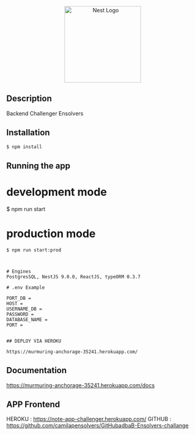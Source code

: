 <p align="center">
  <a href="http://nestjs.com/" target="blank"><img src="https://nestjs.com/img/logo-small.svg" width="200" alt="Nest Logo" /></a>
</p>

## Description

Backend Challenger Ensolvers

## Installation

```bash
$ npm install
```

## Running the app

# development mode

$ npm run start

# production mode

```
$ npm run start:prod



# Engines
PostgresSQL, NestJS 9.0.0, ReactJS, typeORM 0.3.7

# .env Example

PORT_DB =
HOST =
USERNAME_DB =
PASSWORD =
DATABASE_NAME =
PORT =


## DEPLOY VIA HEROKU

https://murmuring-anchorage-35241.herokuapp.com/
```

## Documentation

https://murmuring-anchorage-35241.herokuapp.com/docs

## APP Frontend

HEROKU : https://note-app-challenger.herokuapp.com/
GITHUB : https://github.com/camilapensolvers/GitHubadbaB-Ensolvers-challange
